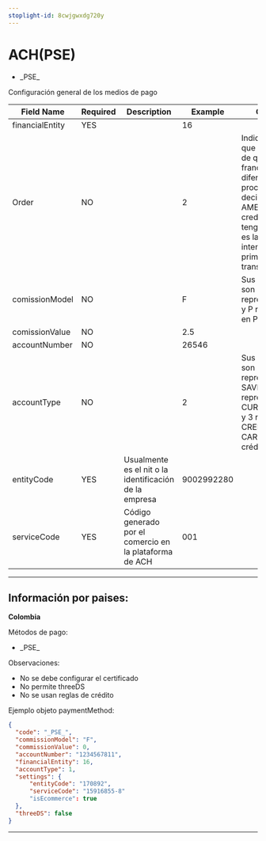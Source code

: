 ```yaml
---
stoplight-id: 8cwjgwxdg720y
---
```


# ACH(PSE)

-  \_PSE_


Configuración general de los medios de pago

| Field Name | Required  | Description | Example | Observations |
 ----------- | --------- | ----------- | ------- | ------------ |
| financialEntity | YES |  | 16 |  || N/A| code | YES | Propiedad de la request de la api que determina el medio de pago | \_PSE_ |
| Order | NO | | 2 | Indica la prioridad que se tiene en caso de que exita la misma franquicia pero de diferentes redes procesadoras, es decir, si se tiene AMEX de redeban y credibanco, la que tenga la priodidad 1 es la que va a intentar procesar primero la transacción. |
| comissionModel | NO |  | F | Sus valores posibles son F y P , donde F representa Valor Fijo y P representa  Valor en Porcentaje |
| comissionValue | NO |  | 2.5 |  |
| accountNumber | NO | | 26546 |  |
| accountType | NO | | 2 | Sus valores posibles son 1, 2 y 3, donde  1 representa SAVINGS(Ahorros), 2 representa  CURRENT(Corriente), y 3 representa CREDIT CARD(Tarjeta de crédito) |
| entityCode | YES | Usualmente es el nit o la identificación de la empresa | 9002992280 | |
| serviceCode | YES | Código generado por el comercio en la plataforma de ACH | 001 ||

---------------------------------------------------

## Información por paises:

**Colombia**

Métodos de pago:

-  \_PSE_

Observaciones:

- No se debe configurar el certificado
- No permite threeDS
- No se usan reglas de crédito

Ejemplo objeto paymentMethod:

```json
{
  "code": "_PSE_",
  "commissionModel": "F",
  "commissionValue": 0,
  "accountNumber": "1234567811",
  "financialEntity": 16,
  "accountType": 1,
  "settings": {
      "entityCode": "170892",
      "serviceCode": "15916855-8"
      "isEcommerce": true
  },
  "threeDS": false
}
```

---------------------------------------------------


